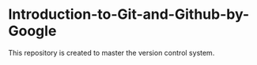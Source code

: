 # Introduction-to-Git-and-Github-by-Google
This repository is created to master the version control system.
